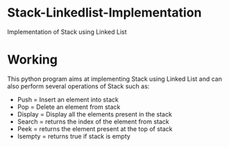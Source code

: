 # Stack-Linkedlist-Implementation
Implementation of Stack using Linked List
# Working
This python program aims at implementing Stack using Linked List and can also perform several operations of Stack such as:

* Push = Insert an element into stack
* Pop = Delete an element from stack
* Display = Display all the elements present in the stack
* Search = returns the index of the element from stack
* Peek = returns the element present at the top of stack
* Isempty = returns true if stack is empty
